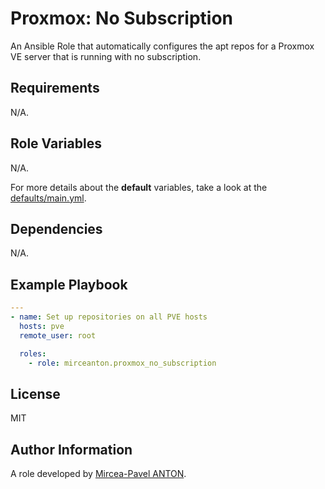 Proxmox: No Subscription
========================

An Ansible Role that automatically configures the apt repos for a Proxmox VE server that is running with no subscription.

Requirements
------------

N/A.

Role Variables
--------------

N/A.

For more details about the **default** variables, take a look at the [defaults/main.yml](defaults/main.yml).

Dependencies
------------

N/A.

Example Playbook
----------------

``` yml
---
- name: Set up repositories on all PVE hosts
  hosts: pve
  remote_user: root

  roles:
    - role: mirceanton.proxmox_no_subscription
```

License
-------

MIT

Author Information
------------------

A role developed by [Mircea-Pavel ANTON](https://www.mirceanton.com).
